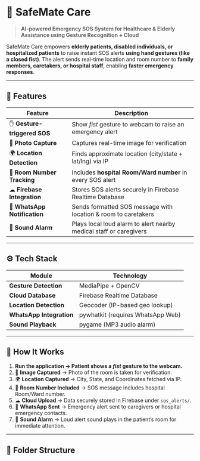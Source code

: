 # 🏥 SafeMate Care

> **AI-powered Emergency SOS System for Healthcare & Elderly Assistance using Gesture Recognition + Cloud**

SafeMate Care empowers **elderly patients, disabled individuals, or hospitalized patients** to raise instant SOS alerts **using hand gestures (like a closed fist)**. The alert sends real-time location and room number to **family members, caretakers, or hospital staff**, enabling **faster emergency responses**.

---

## 📌 Features

| Feature                      | Description                                                            |
|------------------------------|-----------------------------------------------------------------------|
| ✋ **Gesture-triggered SOS**    | Show *fist* gesture to webcam to raise an emergency alert                |
| 📸 **Photo Capture**            | Captures real-time image for verification                               |
| 🌍 **Location Detection**       | Finds approximate location (city/state + lat/lng) via IP                |
| 🏥 **Room Number Tracking**     | Includes **hospital Room/Ward number** in every SOS alert              |
| ☁ **Firebase Integration**      | Stores SOS alerts securely in Firebase Realtime Database                |
| 📲 **WhatsApp Notification**    | Sends formatted SOS message with location & room to caretakers         |
| 📢 **Sound Alarm**              | Plays local loud alarm to alert nearby medical staff or caregivers     |

---

## ⚙️ Tech Stack

| Module                 | Technology                       |
|------------------------|----------------------------------|
| **Gesture Detection**  | MediaPipe + OpenCV               |
| **Cloud Database**     | Firebase Realtime Database       |
| **Location Detection** | Geocoder (IP-based geo lookup)   |
| **WhatsApp Integration** | pywhatkit (requires WhatsApp Web) |
| **Sound Playback**     | pygame (MP3 audio alarm)         |

---

## 🚀 How It Works
1. **Run the application → Patient shows a *fist* gesture to the webcam.**
2. 📸 **Image Captured** → Photo of the room is taken for verification.
3. 🌍 **Location Captured** → City, State, and Coordinates fetched via IP.
4. 🏥 **Room Number Included** → SOS message includes hospital Room/Ward number.
5. ☁ **Cloud Upload** → Data securely stored in Firebase under `sos_alerts/`.
6. 📲 **WhatsApp Sent** → Emergency alert sent to caregivers or hospital emergency contacts.
7. 📢 **Sound Alarm** → Loud alert sound plays in the patient’s room for immediate attention.

---

## 📂 Folder Structure

